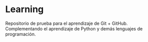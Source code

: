 # Learning
Repositorio de prueba para el aprendizaje de Git + GitHub. Complementando el aprendizaje de Python y demás lenguajes de programación.
